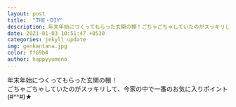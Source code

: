 ```yaml
---
layout: post
title:  "THE・DIY"
description: 年末年始につくってもらった玄関の棚！ごちゃごちゃしていたのがスッキリして、今家の中で一番のお気に入りポイント(#^^#)★
date: 2021-01-03 10:51:47 +0530
categories: jekyll update
img: genkantana.jpg
color: ff69b4
author: happyyumeno
---
```

年末年始につくってもらった玄関の棚！  
ごちゃごちゃしていたのがスッキリして、今家の中で一番のお気に入りポイント(#^^#)★

